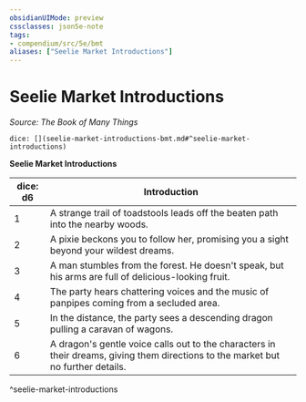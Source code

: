 ```yaml
---
obsidianUIMode: preview
cssclasses: json5e-note
tags:
- compendium/src/5e/bmt
aliases: ["Seelie Market Introductions"]
---
```

# Seelie Market Introductions
*Source: The Book of Many Things* 

`dice: [](seelie-market-introductions-bmt.md#^seelie-market-introductions)`

**Seelie Market Introductions**

| dice: d6 | Introduction |
|----------|--------------|
| 1 | A strange trail of toadstools leads off the beaten path into the nearby woods. |
| 2 | A pixie beckons you to follow her, promising you a sight beyond your wildest dreams. |
| 3 | A man stumbles from the forest. He doesn't speak, but his arms are full of delicious-looking fruit. |
| 4 | The party hears chattering voices and the music of panpipes coming from a secluded area. |
| 5 | In the distance, the party sees a descending dragon pulling a caravan of wagons. |
| 6 | A dragon's gentle voice calls out to the characters in their dreams, giving them directions to the market but no further details. |
^seelie-market-introductions